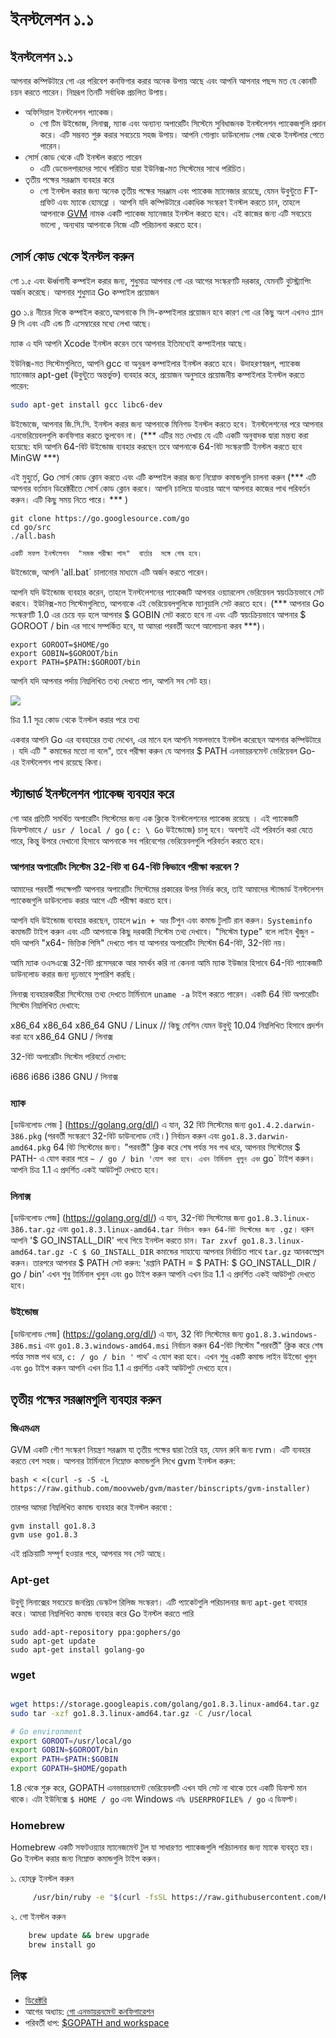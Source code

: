 # ইনস্টলেশন ১.১

## ইনস্টলেশন ১.১

আপনার কম্পিউটারে গো এর পরিবেশ কনফিগার করার অনেক উপায় আছে এবং আপনি আপনার পছন্দ মত যে কোনটি চয়ন করতে পারেন। নিম্নরূপ তিনটি সর্বাধিক প্রচলিত উপায়।

* অফিসিয়াল ইনস্টলেশন প্যাকেজ।
  * গো টিম উইন্ডোজ, লিনাক্স, ম্যাক এবং অন্যান্য অপারেটিং সিস্টেমে সুবিধাজনক ইনস্টলেশন প্যাকেজগুলি প্রদান করে। এটি সম্ভবত শুরু করার সবচেয়ে সহজ উপায়। আপনি গোল্যাং ডাউনলোড পেজ থেকে ইনস্টলার পেতে পারেন।
* সোর্স কোড থেকে এটি ইনস্টল করতে পারেন
  * এটি ডেভেলপারদের সাথে পরিচিত যারা ইউনিক্স-মত সিস্টেমের সাথে পরিচিত।
* তৃতীয় পক্ষের সরঞ্জাম ব্যবহার করে
  * গো ইনস্টল করার জন্য অনেক তৃতীয় পক্ষের সরঞ্জাম এবং প্যাকেজ ম্যানেজার রয়েছে, যেমন উবুন্টুতে FT- প্রফিট এবং ম্যাকে হোমব্রো । আপনি যদি কম্পিউটারে একাধিক সংস্করণ ইনস্টল করতে চান, তাহলে আপনাকে [GVM](https://github.com/moovweb/gvm) নামক একটি প্যাকেজ ম্যানেজার ইনস্টল করতে হবে। এই কাজের জন্য এটি সবচেয়ে ভালো , অন্যথায় আপনাকে নিজে এটি পরিচালনা করতে হবে।

## সোর্স কোড থেকে ইনস্টল করুন

গো ১.৫ এবং ঊর্ধ্বগামী কম্পাইল করার জন্য, শুধুমাত্র আপনার গো এর আগের সংস্করণটি দরকার, যেমনটি বুটস্ট্র্যাপিং অর্জন করেছে। আপনার শুধুমাত্র Go কম্পাইল প্রয়োজন

go ১.৪ নীচের দিকে কম্পাইল করতে,আপনাকে সি সি-কম্পাইলার প্রয়োজন হবে কারণ গো এর কিছু অংশ এখনও প্ল্যান 9 সি এবং এটি এন্ড টি এসেম্বারের মধ্যে লেখা আছে।

ম্যাক এ যদি আপনি Xcode ইনস্টল করেন তবে আপনার ইতিমধ্যেই কম্পাইলার আছে।

ইউনিক্স-মত সিস্টেমগুলিতে, আপনি gcc বা অনুরূপ কম্পাইলার ইনস্টল করতে হবে। উদাহরণস্বরূপ, প্যাকেজ ম্যানেজার apt-get (উবুন্টুতে অন্তর্ভুক্ত) ব্যবহার করে, প্রয়োজন অনুসারে প্রয়োজনীয় কম্পাইলার ইনস্টল করতে পারেন:

```sh
sudo apt-get install gcc libc6-dev
```

উইন্ডোজে, আপনার জি.সি.সি. ইনস্টল করার জন্য আপনাকে মিনিগড ইনস্টল করতে হবে। ইনস্টলেশনের পরে আপনার এনভেরিয়েবলগুলি কনফিগার করতে ভুলবেন না। (\*\*\* এটির মত দেখায় যে এটি একটি অনুবাদক দ্বারা মন্তব্য করা হয়েছে: যদি আপনি 64-বিট উইন্ডোজ ব্যবহার করছেন তবে আপনাকে 64-বিট সংস্করণটি ইনস্টল করতে হবে MinGW \*\*\*)

এই মুহুর্তে, Go সোর্স কোড ক্লোন করতে এবং এটি কম্পাইল করার জন্য নিম্নোক্ত কমান্ডগুলি চালনা করুন (\*\*\* এটি আপনার বর্তমান ডিরেক্টরীতে সোর্স কোড ক্লোন করবে। আপনি চালিয়ে যাওয়ার আগে আপনার কাজের পাথ পরিবর্তন করুন। এটি কিছু সময় নিতে পারে। \*\*\* )

```
git clone https://go.googlesource.com/go
cd go/src
./all.bash 

একটি সফল ইনস্টলেশন  "সমস্ত পরীক্ষা পাস"  বার্তার  সঙ্গে শেষ হবে।
```

উইন্ডোজে, আপনি 'all.bat\` চালানোর মাধ্যমে এটি অর্জন করতে পারেন।

আপনি যদি উইন্ডোজ ব্যবহার করেন, তাহলে ইনস্টলেশনের প্যাকেজটি আপনার ওয়্যারলেস ভেরিয়েবল স্বয়ংক্রিয়ভাবে সেট করবে। ইউনিক্স-মত সিস্টেমগুলিতে, আপনাকে এই ভেরিয়েবলগুলিকে ম্যানুয়ালি সেট করতে হবে। (\*\*\* আপনার Go সংস্করণটি 1.0 এর চেয়ে বড় হলে আপনার $ GOBIN সেট করতে হবে না এবং এটি স্বয়ংক্রিয়ভাবে আপনার $ GOROOT / bin এর সাথে সম্পর্কিত হবে, যা আমরা পরবর্তী অংশে আলোচনা করব \*\*\*)।

```
export GOROOT=$HOME/go
export GOBIN=$GOROOT/bin
export PATH=$PATH:$GOROOT/bin
```

আপনি যদি আপনার পর্দায় নিম্নলিখিত তথ্য দেখতে পান, আপনি সব সেট হয়।

![](images/1.1.mac.png)

চিত্র 1.1 সূত্র কোড থেকে ইনস্টল করার পরে তথ্য

একবার আপনি Go এর ব্যবহারের তথ্য দেখেন, এর মানে হল আপনি সফলভাবে ইনস্টল করেছেন আপনার কম্পিউটারে । যদি এটি " কমান্ডের মতো না বলে", তবে পরীক্ষা করুন যে আপনার $ PATH এনভায়রনমেন্ট ভেরিয়েবল Go- এর ইনস্টলেশন পাথ রয়েছে কিনা।

## স্ট্যান্ডার্ড ইনস্টলেশন প্যাকেজ ব্যবহার করে

গো আর প্রতিটি সমর্থিত অপারেটিং সিস্টেমের জন্য এক ক্লিকে ইনস্টলেশনের প্যাকেজ রয়েছে । এই প্যাকেজটি ডিফল্টভাবে `/ usr / local / go` ( `c: \ Go` উইন্ডোজে) চালু হবে। অবশ্যই এই পরিবর্তন করা যেতে পারে, কিন্তু উপরে দেখানো হিসাবে আপনাকে সব পরিবেশের ভেরিয়েবলগুলি পরিবর্তন করতে হবে।

### আপনার অপারেটিং সিস্টেম 32-বিট বা 64-বিট কিভাবে পরীক্ষা করবেন ?

আমাদের পরবর্তী পদক্ষেপটি আপনার অপারেটিং সিস্টেমের প্রকারের উপর নির্ভর করে, তাই আমাদের স্ট্যান্ডার্ড ইনস্টলেশন প্যাকেজগুলি ডাউনলোড করার আগে এটি পরীক্ষা করতে হবে।

আপনি যদি উইন্ডোজ ব্যবহার করছেন, তাহলে `win + আর` টিপুন এবং কমান্ড টুলটি রান করুন। `Systeminfo` কমান্ডটি টাইপ করুন এবং এটি আপনাকে কিছু দরকারী সিস্টেম তথ্য দেখাবে। "সিস্টেম type" বলে লাইন খুঁজুন - যদি আপনি "x64- ভিত্তিক পিসি" দেখতে পান যা আপনার অপারেটিং সিস্টেম 64-বিট, 32-বিট নয়।

আমি ম্যাক ওএসএক্সে 32-বিট প্রসেসরকে আর সমর্থন করি না কেননা আমি ম্যাক ইউজার হিসাবে 64-বিট প্যাকেজটি ডাউনলোড করার জন্য দৃঢ়ভাবে সুপারিশ করছি।

লিনাক্স ব্যবহারকারীরা সিস্টেমের তথ্য দেখতে টার্মিনালে `uname -a` টাইপ করতে পারেন। একটি 64 বিট অপারেটিং সিস্টেম নিম্নলিখিত দেখাবে:

&#x20;    x86\_64 x86\_64 x86\_64 GNU / Linux     // কিছু মেশিন যেমন উবুন্টু 10.04 নিম্নলিখিত হিসাবে প্রদর্শন করা হবে     x86\_64 GNU / লিনাক্স

32-বিট অপারেটিং সিস্টেম পরিবর্তে দেখান:

&#x20;    i686 i686 i386 GNU / লিনাক্স

### ম্যাক

\[ডাউনলোড পেজ ] (https://golang.org/dl/) এ যান, 32 বিট সিস্টেমের জন্য `go1.4.2.darwin-386.pkg` (পরবর্তী সংস্করণে 32-বিট ডাউনলোড নেই।) নির্বাচন করুন এবং `go1.8.3.darwin-amd64.pkg` 64 বিট সিস্টেমের জন্য। "পরবর্তী" ক্লিক করে শেষ পর্যন্ত সব পথ ধরে, আপনার সিস্টেমের $ PATH- এ যোগ করার পরে `~ / go / bin 'যোগ করা হবে। এখন টার্মিনাল খুলুন এবং` go\` টাইপ করুন। আপনি চিত্র 1.1 এ প্রদর্শিত একই আউটপুট দেখতে হবে।

### লিনাক্স

\[ডাউনলোড পেজ] (https://golang.org/dl/) এ যান, 32-বিট সিস্টেমের জন্য `go1.8.3.linux-386.tar.gz` এবং `go1.8.3.linux-amd64.tar নির্বাচন করুন 64-বিট সিস্টেমের জন্য .gz`। ধরুন আপনি '$ GO\_INSTALL\_DIR' পথে গিয়ে ইনস্টল করতে চান। `Tar zxvf go1.8.3.linux-amd64.tar.gz -C $ GO_INSTALL_DIR` কমান্ডের সাহায্যে আপনার নির্বাচিত পাথে `tar.gz` আনকম্প্রেস করুন। তারপরে আপনার $ PATH সেট করুন: 'রপ্তানি PATH = $ PATH: $ GO\_INSTALL\_DIR / go / bin' এখন শুধু টার্মিনাল খুলুন এবং `go` টাইপ করুন আপনি এখন চিত্র 1.1 এ প্রদর্শিত একই আউটপুট দেখতে হবে।

### উইন্ডোজ

\[ডাউনলোড পেজ] (https://golang.org/dl/) এ যান, 32 বিট সিস্টেমের জন্য `go1.8.3.windows-386.msi` এবং `go1.8.3.windows-amd64.msi` নির্বাচন করুন 64-বিট সিস্টেম "পরবর্তী" ক্লিক করে শেষ পর্যন্ত সমস্ত পথ ধরে, `c: / go / bin '` পাথ' এ যোগ করা হবে। এখন শুধু একটি কমান্ড লাইন উইন্ডো খুলুন এবং `go` টাইপ করুন আপনি এখন চিত্র 1.1 এ প্রদর্শিত একই আউটপুট দেখতে হবে।

## তৃতীয় পক্ষের সরঞ্জামগুলি ব্যবহার করুন

### জিএমএম

GVM একটি গৌণ সংস্করণ নিয়ন্ত্রণ সরঞ্জাম যা তৃতীয় পক্ষের দ্বারা তৈরি হয়, যেমন রুবি জন্য rvm। এটি ব্যবহার করতে বেশ সহজ। আপনার টার্মিনালে নিম্নোক্ত কমান্ডগুলি লিখে gvm ইনস্টল করুন:

```
bash < <(curl -s -S -L https://raw.github.com/moovweb/gvm/master/binscripts/gvm-installer)
```

তারপর আমরা নিম্নলিখিত কমান্ড ব্যবহার করে ইনস্টল করবো :

```
gvm install go1.8.3
gvm use go1.8.3
```

এই প্রক্রিয়াটি সম্পূর্ণ হওয়ার পরে, আপনার সব সেট আছে।

### Apt-get

উবুন্টু লিনাক্সের সবচেয়ে জনপ্রিয় ডেস্কটপ রিলিজ সংস্করণ। এটি প্যাকেটগুলি পরিচালনার জন্য `apt-get` ব্যবহার করে। আমরা নিম্নলিখিত কমান্ড ব্যবহার করে Go ইনস্টল করতে পারি

```
sudo add-apt-repository ppa:gophers/go
sudo apt-get update
sudo apt-get install golang-go
```

### wget

```sh

wget https://storage.googleapis.com/golang/go1.8.3.linux-amd64.tar.gz
sudo tar -xzf go1.8.3.linux-amd64.tar.gz -C /usr/local 

# Go environment
export GOROOT=/usr/local/go
export GOBIN=$GOROOT/bin
export PATH=$PATH:$GOBIN
export GOPATH=$HOME/gopath 
```

1.8 থেকে শুরু করে, GOPATH এনভায়রনমেন্ট ভেরিয়েবলটি এখন যদি সেট না থাকে তবে একটি ডিফল্ট মান থাকে। এটা ইউনিক্সে `$ HOME / go` এবং Windows এ`% USERPROFILE% / go` এ ডিফল্ট।

### Homebrew

Homebrew একটি সফটওয়্যার ম্যানেজমেন্ট টুল যা সাধারণত প্যাকেজগুলি পরিচালনার জন্য ম্যাকে ব্যবহৃত হয়। Go ইনস্টল করার জন্য নিম্নোক্ত কমান্ডগুলি টাইপ করুন।

১. হোমব্রু ইনস্টল করুন

```sh
     /usr/bin/ruby -e "$(curl -fsSL https://raw.githubusercontent.com/Homebrew/install/master/install)"
```

২. গো ইনস্টল করুন

```sh
    brew update && brew upgrade
    brew install go
```

## লিঙ্ক

* [ডিরেক্টরি](preface.md)
* আগের অধ্যায়: [গো এনভায়রনমেন্ট কনফিগারেশন](01.0.md)
* পরিবর্তী ধাপ: [$GOPATH and workspace](01.2.md)
